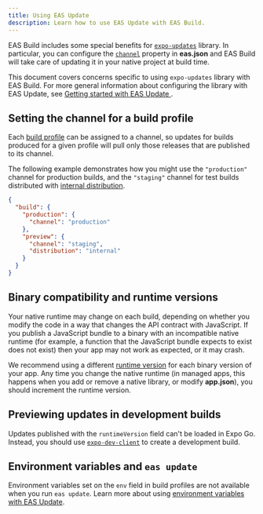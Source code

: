 ```yaml
---
title: Using EAS Update
description: Learn how to use EAS Update with EAS Build.
---
```


EAS Build includes some special benefits for [`expo-updates`](/versions/latest/sdk/updates/) library. In particular, you can configure the [`channel`](/eas-update/how-it-works/#distributing-builds) property in **eas.json** and EAS Build will take care of updating it in your native project at build time.

This document covers concerns specific to using `expo-updates` library with EAS Build. For more general information about configuring the library with EAS Update, see [Getting started with EAS Update ](/eas-update/getting-started/).

## Setting the channel for a build profile

Each [build profile](/build/eas-json/#build-profiles) can be assigned to a channel, so updates for builds produced for a given profile will pull only those releases that are published to its channel.

The following example demonstrates how you might use the `"production"` channel for production builds, and the `"staging"` channel for test builds distributed with [internal distribution](/build/internal-distribution/).

```json eas.json
{
  "build": {
    "production": {
      "channel": "production"
    },
    "preview": {
      "channel": "staging",
      "distribution": "internal"
    }
  }
}
```

## Binary compatibility and runtime versions

Your native runtime may change on each build, depending on whether you modify the code in a way that changes the API contract with JavaScript. If you publish a JavaScript bundle to a binary with an incompatible native runtime (for example, a function that the JavaScript bundle expects to exist does not exist) then your app may not work as expected, or it may crash.

We recommend using a different [runtime version](/distribution/runtime-versions/) for each binary version of your app. Any time you change the native runtime (in managed apps, this happens when you add or remove a native library, or modify **app.json**), you should increment the runtime version.

## Previewing updates in development builds

Updates published with the `runtimeVersion` field can't be loaded in Expo Go. Instead, you should use [`expo-dev-client`](/versions/latest/sdk/dev-client/) to create a development build.

## Environment variables and `eas update`

Environment variables set on the `env` field in build profiles are not available when you run `eas update`. Learn more about using [environment variables with EAS Update](/eas-update/environment-variables).